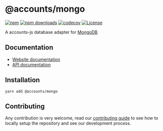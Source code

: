 # @accounts/mongo

[![npm](https://img.shields.io/npm/v/@accounts/mongo)](https://www.npmjs.com/package/@accounts/mongo)
[![npm downloads](https://img.shields.io/npm/dm/@accounts/mongo)](https://www.npmjs.com/package/@accounts/mongo)
[![codecov](https://img.shields.io/codecov/c/github/accounts-js/accounts)](https://codecov.io/gh/accounts-js/accounts)
[![License](https://img.shields.io/github/license/accounts-js/accounts)](https://github.com/accounts-js/accounts/blob/master/LICENSE)

A accounts-js database adapter for [MongoDB](https://www.mongodb.com/)

## Documentation

- [Website documentation](https://www.accountsjs.com/docs/databases/mongo)
- [API documentation](https://www.accountsjs.com/docs/api/database-mongo/globals)

## Installation

```
yarn add @accounts/mongo
```

## Contributing

Any contribution is very welcome, read our [contributing guide](https://github.com/accounts-js/accounts/blob/master/CONTRIBUTING.md) to see how to locally setup the repository and see our development process.

